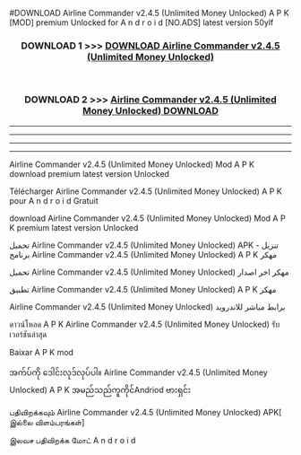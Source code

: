 #DOWNLOAD Airline Commander  v2.4.5 (Unlimited Money Unlocked) A P K [MOD] premium Unlocked for A n d r o i d [NO.ADS] latest version 50ylf



<div align="center">

<h3>DOWNLOAD 1 >>> <a href="https://teeasianyam.web.app?sq=Airline Commander  v2.4.5 (Unlimited Money Unlocked)">DOWNLOAD Airline Commander  v2.4.5 (Unlimited Money Unlocked) </a></h3><br>

<h3>DOWNLOAD 2 >>> <a href="https://teeasianyam.web.app?sq=Airline Commander  v2.4.5 (Unlimited Money Unlocked) ">Airline Commander  v2.4.5 (Unlimited Money Unlocked)  DOWNLOAD </a></h3>

</div>


----------------------------------------------------------

----------------------------------------------------------

----------------------------------------------------------

----------------------------------------------------------


Airline Commander  v2.4.5 (Unlimited Money Unlocked)  Mod A P K download premium latest version Unlocked

Télécharger Airline Commander  v2.4.5 (Unlimited Money Unlocked)  A P K pour A n d r o i d Gratuit

download Airline Commander  v2.4.5 (Unlimited Money Unlocked)  Mod A P K premium latest version Unlocked

تحميل Airline Commander  v2.4.5 (Unlimited Money Unlocked)  APK - تنزيل برنامج Airline Commander  v2.4.5 (Unlimited Money Unlocked)  A P K مهكر

تحميل Airline Commander  v2.4.5 (Unlimited Money Unlocked)  مهكر اخر اصدار

تطبيق Airline Commander  v2.4.5 (Unlimited Money Unlocked)  A P K مهكر

Airline Commander  v2.4.5 (Unlimited Money Unlocked)  برابط مباشر للاندرويد

ดาวน์โหลด A P K Airline Commander  v2.4.5 (Unlimited Money Unlocked)  รับเวอร์ชันล่าสุด

Baixar A P K mod

အက်ပ်ကို ဒေါင်းလုဒ်လုပ်ပါ။ Airline Commander  v2.4.5 (Unlimited Money Unlocked)  A P K အမည်သည်ကူကိုင်Andriod ဗားရှင်း

பதிவிறக்கவும் Airline Commander  v2.4.5 (Unlimited Money Unlocked)  APK[ இல்லை விளம்பரங்கள்] 
 
இலவச பதிவிறக்க மோட் A n d r o i d



